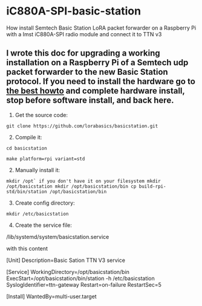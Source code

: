 # iC880A-SPI-basic-station
How install Semtech Basic Station LoRA packet forwarder on a Raspberry Pi with a Imst iC880A-SPI radio module and connect it to TTN v3

## I wrote this doc for upgrading a working installation on a Raspberry Pi of a Semtech udp packet forwarder to the new Basic Station protocol. If you need to install the hardware go to [the best howto](https://github.com/ttn-zh/ic880a-gateway/wiki) and complete hardware install, stop before software install, and back here.

1. Get the source code:

`git clone https://github.com/lorabasics/basicstation.git`

2. Compile it:

`cd basicstation`

`make platform=rpi variant=std`

2. Manually install it:

```mkdir /opt` if you don't have it on your filesystem
mkdir /opt/basicstation
mkdir /opt/basicstation/bin
cp build-rpi-std/bin/station /opt/basicstation/bin```

3. Create config directory:

`mkdir /etc/basicstation`

4. Create the service file:

/lib/systemd/system/basicstation.service

with this content

[Unit]
Description=Basic Sation TTN V3 service

[Service]
WorkingDirectory=/opt/basicstation/bin
ExecStart=/opt/basicstation/bin/station -h /etc/basicstation
SyslogIdentifier=ttn-gateway
Restart=on-failure
RestartSec=5

[Install]
WantedBy=multi-user.target


